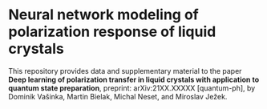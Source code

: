 # Neural network modeling of polarization response of liquid crystals

This repository provides data and supplementary material to the paper **Deep learning of polarization transfer in liquid crystals with application to quantum state preparation**, preprint: arXiv:21XX.XXXXX [quantum-ph], by Dominik Vašinka, Martin Bielak, Michal Neset, and Miroslav Ježek.
